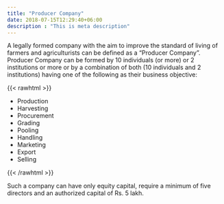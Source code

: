 ```yaml
---
title: "Producer Company"
date: 2018-07-15T12:29:40+06:00
description : "This is meta description"
---
```


A legally formed company with the aim to improve the standard of living of farmers and agriculturists can be defined as a “Producer Company”. Producer Company can be formed by 10 individuals (or more) or 2 institutions or more or by a combination of both (10 individuals and 2 institutions) having one of the following as their business objective:

{{< rawhtml >}}
  <ul>
                        <li class="p-0">Production</li>
                        <li class="p-0">Harvesting</li>
                        <li class="p-0">Procurement</li>
                        <li class="p-0">Grading</li>
                        <li class="p-0">Pooling</li>
                        <li class="p-0">Handling</li>
                        <li class="p-0">Marketing</li>
                        <li class="p-0">Export</li>
                        <li class="p-0">Selling</li>
                      </ul>
{{< /rawhtml >}}

Such a company can have only equity capital, require a minimum of five directors and an authorized capital of Rs. 5 lakh.